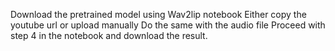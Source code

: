 Download the pretrained model using Wav2lip notebook
Either copy the youtube url or upload manually
Do the same with the audio file
Proceed with step 4 in the notebook and download the result.
